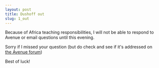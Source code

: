 ```yaml
---
layout: post
title: Dushoff out
slug: 1_out
---
```


Because of Africa teaching responsibilities, I will not be able to respond to Avenue or email questions until this evening.

Sorry if I missed your question (but do check and see if it's addressed on [the Avenue forum](https://avenue.cllmcmaster.ca/d2l/le/289069/discussions/topics/274027/View))

Best of luck!
